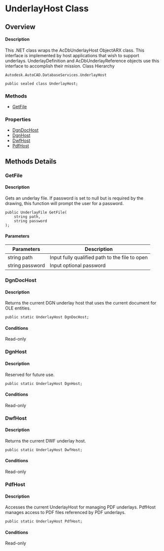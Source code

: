 # UnderlayHost Class

## Overview

#### Description
This .NET class wraps the AcDbUnderlayHost ObjectARX class. 
This interface is implemented by host applications that wish to support underlays. UnderlayDefinition and AcDbUnderlayReference objects use this interface to accomplish their mission.
Class Hierarchy
```text
Autodesk.AutoCAD.DatabaseServices.UnderlayHost
```

```text
public sealed class UnderlayHost;
```

### Methods

- [GetFile](#getfile)

### Properties

- [DgnDocHost](#dgndochost)
- [DgnHost](#dgnhost)
- [DwfHost](#dwfhost)
- [PdfHost](#pdfhost)


## Methods Details

### GetFile

#### Description
Gets an underlay file. If password is set to null but is required by the drawing, this function will prompt the user for a password.
```text
public UnderlayFile GetFile(
    string path, 
    string password
);
```

#### Parameters
| Parameters | Description |
| --- | --- |
| string path | Input fully qualified path to the file to open |
| string password | Input optional password |

### DgnDocHost

#### Description
Returns the current DGN underlay host that uses the current document for OLE entities.
```text
public static UnderlayHost DgnDocHost;
```

#### Conditions
Read-only
### DgnHost

#### Description
Reserved for future use.
```text
public static UnderlayHost DgnHost;
```

#### Conditions
Read-only
### DwfHost

#### Description
Returns the current DWF underlay host.
```text
public static UnderlayHost DwfHost;
```

#### Conditions
Read-only
### PdfHost

#### Description
Accesses the current UnderlayHost for managing PDF underlays. 
PdfHost manages access to PDF files referenced by PDF underlays.
```text
public static UnderlayHost PdfHost;
```

#### Conditions
Read-only